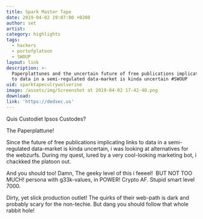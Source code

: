 ```yaml
---
title: Spark Master Tape
date: 2019-04-02 19:07:00 +0200
author: set
artist:
category: highlights
tags:
  - hackers
  - portofplatoon
  - SWOUP
layout: link
description: >-
  Paperplattunes and the uncertain future of free publications implicating links
  to data in a semi-regulated data-market is kinda uncertain #SWOUP
uid: sparktapeculrywolverine
image: /assets/img/Screenshot at 2019-04-02 17-42-40.png
download:
link: 'https://dedsec.us'
---
```


Quis Custodiet Ipsos Custodes?

The Paperplattune!

Since the future of free publications implicating links to data in a semi-regulated data-market is kinda uncertain, i was looking at alternatives for the webzurfs. During my quest, lured by a very cool-looking marketing bot, i chackked the platoon out.

And you should too! Damn, The geeky level of this i feeeel!&nbsp; BUT NOT TOO MUCH! persona with g33k-values, in POWER! Crypto AF. Stupid smart level 7000.

Dirty, yet slick production outlet! The quirks of their web-path is dark and probably scary for the non-techie. But dang you should follow that whole rabbit hole!